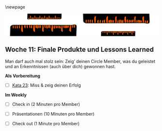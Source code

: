 \newpage

![](sketchnotes/bumper12.png)

## Woche 11: Finale Produkte und Lessons Learned

Man darf auch mal stolz sein: Zeig’ deinen Circle Member, was du geleistet und an Erkenntnissen (auch über dich) gewonnen hast.

**Als Vorbereitung**

- [ ] [Kata 23](0500_Kata_23.md): Miss & zeig deinen Erfolg 

**Im Weekly**

- [ ] Check in (2 Minuten pro Member)

- [ ] Präsentationen (10 Minuten pro Member)

- [ ] Check out (1 Minute pro Member)
